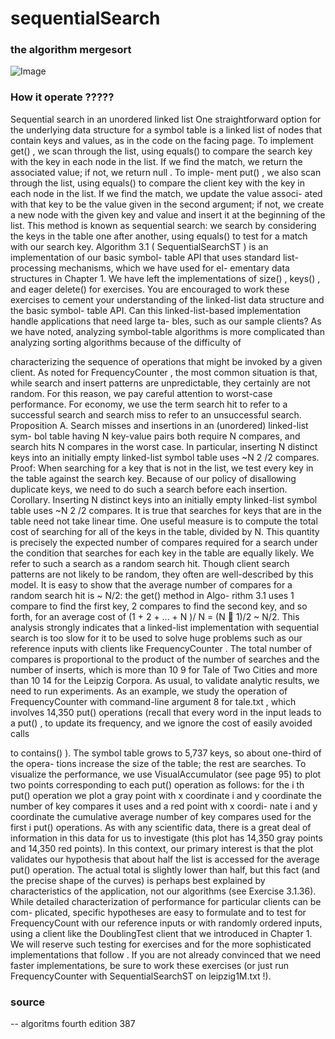# sequentialSearch

### the algorithm mergesort

![Image](img/mergesort.png "mergesort image")




### How it operate ?????

Sequential search in an unordered linked list One straightforward option
for the underlying data structure for a symbol table is a linked list of nodes that contain
keys and values, as in the code on the facing page. To implement get() , we scan through
the list, using equals() to compare the search key with the key in each node in the list.
If we find the match, we return the associated value; if not, we return null . To imple-
ment put() , we also scan through the list, using equals() to compare the client key
with the key in each node in the list. If we find the match, we update the value associ-
ated with that key to be the value given in the second argument; if not, we create a new
node with the given key and value and insert it at the beginning of the list. This method
is known as sequential search: we search by considering the keys in the table one after
another, using equals() to test for a match with our search key.
Algorithm 3.1 ( SequentialSearchST ) is an implementation of our basic symbol-
table API that uses standard list-processing mechanisms, which we have used for el-
ementary data structures in Chapter 1. We have left the implementations of size() ,
keys() , and eager delete() for exercises. You are encouraged to work these exercises
to cement your understanding of the linked-list data structure and the basic symbol-
table API.
Can this linked-list-based implementation handle applications that need large ta-
bles, such as our sample clients? As we have noted, analyzing symbol-table algorithms
is more complicated than analyzing sorting algorithms because of the difficulty of


characterizing the sequence of operations that might be invoked by a given client. As
noted for FrequencyCounter , the most common situation is that, while search and
insert patterns are unpredictable, they certainly are not random. For this reason, we pay
careful attention to worst-case performance. For economy, we use the term search hit to
refer to a successful search and search miss to refer to an unsuccessful search.
Proposition A. Search misses and insertions in an (unordered) linked-list sym-
bol table having N key-value pairs both require N compares, and search hits N
compares in the worst case. In particular, inserting N distinct keys into an initially
empty linked-list symbol table uses ~N 2 /2 compares.
Proof: When searching for a key that is not in the list, we test every key in the table
against the search key. Because of our policy of disallowing duplicate keys, we need
to do such a search before each insertion.
Corollary. Inserting N distinct keys into an initially empty linked-list symbol table
uses ~N 2 /2 compares.
It is true that searches for keys that are in the table need not take linear time. One useful
measure is to compute the total cost of searching for all of the keys in the table, divided
by N. This quantity is precisely the expected number of compares required for a search
under the condition that searches for each key in the table are equally likely. We refer to
such a search as a random search hit. Though client search patterns are not likely to be
random, they often are well-described by this model. It is easy to show that the average
number of compares for a random search hit is ~ N/2: the get() method in Algo-
rithm 3.1 uses 1 compare to find the first key, 2 compares to find the second key, and
so forth, for an average cost of (1 + 2 + ... + N )/ N = (N  1)/2 ~ N/2.
This analysis strongly indicates that a linked-list implementation with sequential
search is too slow for it to be used to solve huge problems such as our reference inputs
with clients like FrequencyCounter . The total number of compares is proportional to
the product of the number of searches and the number of inserts, which is more than
10 9 for Tale of Two Cities and more than 10 14 for the Leipzig Corpora.
As usual, to validate analytic results, we need to run experiments. As an example,
we study the operation of FrequencyCounter with command-line argument 8 for
tale.txt , which involves 14,350 put() operations (recall that every word in the input
leads to a put() , to update its frequency, and we ignore the cost of easily avoided calls

to contains() ). The symbol table grows to 5,737 keys, so about one-third of the opera-
tions increase the size of the table; the rest are searches. To visualize the performance, we
use VisualAccumulator (see page 95) to plot two points corresponding to each put()
operation as follows: for the i th put() operation we plot a gray point with x coordinate
i and y coordinate the number of key compares it uses and a red point with x coordi-
nate i and y coordinate the cumulative average number of key compares used for the
first i put() operations. As with any scientific data, there is a great deal of information
in this data for us to investigate (this plot has 14,350 gray points and 14,350 red points).
In this context, our primary interest is that the plot validates our hypothesis that about
half the list is accessed for the average put() operation. The actual total is slightly lower
than half, but this fact (and the precise shape of the curves) is perhaps best explained by
characteristics of the application, not our algorithms (see Exercise 3.1.36).
While detailed characterization of performance for particular clients can be com-
plicated, specific hypotheses are easy to formulate and to test for FrequencyCount
with our reference inputs or with randomly ordered inputs, using a client like the
DoublingTest client that we introduced in Chapter 1. We will reserve such testing
for exercises and for the more sophisticated implementations that follow . If you are not
already convinced that we need faster implementations, be sure to work these exercises
(or just run FrequencyCounter with SequentialSearchST on leipzig1M.txt !).

### source

-- algoritms fourth edition 387